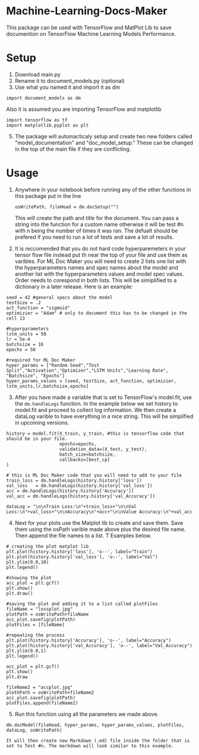 # Machine-Learning-Docs-Maker

This package can be used with TensorFlow and MatPlot Lib to save documention on TensorFlow Machine Learning Models Performance.

# Setup
1. Download main.py
2. Rename it to document_models.py (optional)
3. Use what you named it and import it as dm <br>
```
import document_models as dm
```
Also it is assumed you are importing TensorFlow and matplotlib
```
import tensorflow as tf
import matplotlib.pyplot as plt
```

5. The package will automacticaly setup and create two new folders called "model_documentation" and  "doc_model_setup." These can be changed in the top of the main file if they are conflicting.

# Usage

1. Anywhere in your notebook before running any of the other functions in this package put in the line <br>
    ```
   osWritePath, fileHead = dm.docSetup("")
    ```
    This will create the path and title for the document. You can pass a string into the function for a custom name otherwise it will be test #n with n being the number of times it was       ran. The defualt should be prefered if you need to run a lot of tests and save a lot of results.

2. It is reccomended that you do not hard code hyperparemeters in your tensor flow file instead put th near the top of your file and use them as varibles. For ML Doc Maker you will need to create 2 lists one list with the hyperparameters names and spec names about the model and another list with the hyperparameters values and model spec values. Order needs to corespond in both lists. This will be simiplified to a dictionary in a later release. Here is an example:
```
seed = 42 #general specs about the model
testSize = .2
act_function = "sigmoid"
optimizier = "Adam" # only to document this has to be changed in the cell 13 

#hyperparameters
lstm_units = 50
lr = 5e-4
batchsize = 16
epochs = 50

#required for ML Doc Maker
hyper_params = ["Random Seed","Test Split","Activation","Optimizer","LSTM Units","Learning Rate", "Batchsize", "Epochs"]
hyper_params_values = [seed, testSize, act_function, optimizier, lstm_units,lr,batchsize,epochs]

```


3. After you have made a variable that is set to TensorFlow's model.fit, use the `dm.handleLogs` function. In the example below we set history to model.fit and proceed to collect log information. We then create a dataLog varible to have everything in a nice string. This will be simplified in upcoming versions.
```
history = model.fit(X_train, y_train, #this is tensorflow code that should be in your file.
                    epochs=epochs, 
                    validation_data=(X_test, y_test),
                    batch_size=batchsize,
                    callbacks=[best_cp]
)

# this is ML Doc Maker code that you will need to add to your file
train_loss = dm.handleLogs(history.history['loss'])
val_loss   = dm.handleLogs(history.history['val_loss'])
acc = dm.handleLogs(history.history['Accuracy'])
val_acc = dm.handleLogs(history.history['val_Accuracy'])

dataLog = "\n\nTrain Loss:\n"+train_loss+"\n\nVal Loss:\n"+val_loss+"\n\nAccuracy\n"+acc+"\n\nValue Accuracy:\n"+val_acc
```
4. Next for your plots use the Matplot lib to create and save them. Save them using the osPath varible made above plus the desired file name. Then append the file names to a list. T Examples below.
```
# creating the plot matplot lib
plt.plot(history.history['loss'], 'o--', label="Train")
plt.plot(history.history['val_loss'], 'o--', label="Val")
plt.ylim(0.0,10)
plt.legend()

#showing the plot
acc_plot = plt.gcf()
plt.show()
plt.draw()

#saving the plot and adding it to a list called plotFiles
fileName = "lossplot.jpg"
plotPath = osWritePath+fileName
acc_plot.savefig(plotPath)
plotFiles = [fileName]

#repeating the process
plt.plot(history.history['Accuracy'], 'o--', label="Accuracy")
plt.plot(history.history['val_Accuracy'], 'o--', label="Val_Accuracy")
plt.ylim(0.0,1)
plt.legend()

acc_plot = plt.gcf()
plt.show()
plt.draw

fileName2 = "accplot.jpg"
plothPath = osWritePath+fileName2
acc_plot.savefig(plotPath)
plotFiles.append(fileName2)
```
5. Run this function using all the parameters we made above.

```
dm.docModel(fileHead, hyper_params, hyper_params_values, plotFiles, dataLog, osWritePath)
```
    It will then create new Markdown (.md) file inside the folder that is set to Test #n. The markdown will look similar to this example.
